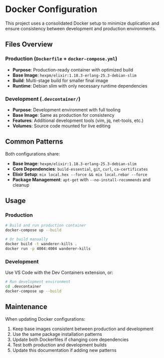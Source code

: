 # Docker Configuration

This project uses a consolidated Docker setup to minimize duplication and ensure consistency between development and production environments.

## Files Overview

### Production (`Dockerfile` + `docker-compose.yml`)

- **Purpose**: Production-ready container with optimized build
- **Base Image**: `hexpm/elixir:1.18.3-erlang-25.3-debian-slim`
- **Build**: Multi-stage build for smaller final image
- **Runtime**: Debian slim with only necessary runtime dependencies

### Development (`.devcontainer/`)

- **Purpose**: Development environment with full tooling
- **Base Image**: Same as production for consistency
- **Features**: Additional development tools (vim, jq, net-tools, etc.)
- **Volumes**: Source code mounted for live editing

## Common Patterns

Both configurations share:

- **Base Image**: `hexpm/elixir:1.18.3-erlang-25.3-debian-slim`
- **Core Dependencies**: `build-essential`, `git`, `curl`, `ca-certificates`
- **Elixir Setup**: `mix local.hex --force && mix local.rebar --force`
- **Package Management**: `apt-get` with `--no-install-recommends` and cleanup

## Usage

### Production

```bash
# Build and run production container
docker-compose up --build

# Or build manually
docker build -t wanderer-kills .
docker run -p 4004:4004 wanderer-kills
```

### Development

Use VS Code with the Dev Containers extension, or:

```bash
# Run development environment
cd .devcontainer
docker-compose up --build
```

## Maintenance

When updating Docker configurations:

1. Keep base images consistent between production and development
2. Use the same package installation patterns
3. Update both Dockerfiles if changing core dependencies
4. Test both production and development builds
5. Update this documentation if adding new patterns
